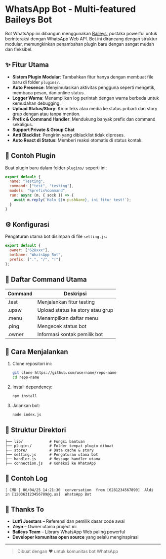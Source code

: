 # WhatsApp Bot - Multi-featured Baileys Bot

Bot WhatsApp ini dibangun menggunakan [Baileys](https://github.com/adiwajshing/Baileys), pustaka powerful untuk berinteraksi dengan WhatsApp Web API. Bot ini dirancang dengan struktur modular, memungkinkan penambahan plugin baru dengan sangat mudah dan fleksibel.

## ✨ Fitur Utama
- **Sistem Plugin Modular**: Tambahkan fitur hanya dengan membuat file baru di folder `plugins/`.
- **Auto Presence**: Menyimulasikan aktivitas pengguna seperti mengetik, membaca pesan, dan online status.
- **Logger Warna**: Menampilkan log perintah dengan warna berbeda untuk kemudahan debugging.
- **Upload Status/Story**: Kirim teks atau media ke status pribadi dan story grup dengan atau tanpa mention.
- **Prefix & Command Handler**: Mendukung banyak prefix dan command sekaligus.
- **Support Private & Group Chat**
- **Anti Blacklist**: Pengirim yang diblacklist tidak diproses.
- **Auto React di Status**: Memberi reaksi otomatis di status kontak.

## 🧩 Contoh Plugin
Buat plugin baru dalam folder `plugins/` seperti ini:

```js
export default {
  name: "Testing",
  command: ["test", "testing"],
  models: "%prefix%command",
  run: async (m, { sock }) => {
    await m.reply(`Halo ${m.pushName}, ini fitur test!`);
  }
}
```

## ⚙️ Konfigurasi
Pengaturan utama bot disimpan di file `setting.js`:

```js
export default {
  owner: ["628xxx"],
  botName: "WhatsApp Bot",
  prefix: [".", "/", "!"]
};
```

## 💬 Daftar Command Utama
| Command     | Deskripsi                                 |
|-------------|-------------------------------------------|
| .test       | Menjalankan fitur testing                 |
| .upsw       | Upload status ke story atau grup          |
| .menu       | Menampilkan daftar menu                   |
| .ping       | Mengecek status bot                       |
| .owner      | Informasi kontak pemilik bot              |

## 🚀 Cara Menjalankan
1. Clone repositori ini:
   ```bash
   git clone https://github.com/username/repo-name
   cd repo-name
   ```
2. Install dependency:
   ```bash
   npm install
   ```
3. Jalankan bot:
   ```bash
   node index.js
   ```

## 📁 Struktur Direktori
```
├── lib/            # Fungsi bantuan
├── plugins/        # Folder tempat plugin dibuat
├── store/          # Data cache & story
├── setting.js      # Pengaturan utama bot
├── handler.js      # Message handler utama
├── connection.js   # Koneksi ke WhatsApp
```

## 📸 Contoh Log
```
[ CMD ] 06/04/25 14:21:30  conversation  from [6281234567890]  Aldi  in [120363123456789@g.us]  WhatsApp Bot
```

## 👑 Thanks To
- **Lutfi Joestars** – Referensi dan pemilik dasar code awal
- **Zeyn** – Owner utama project ini
- **Baileys Team** – Library WhatsApp Web paling powerful
- **Developer komunitas open source** yang selalu menginspirasi

---

> Dibuat dengan ❤️ untuk komunitas bot WhatsApp
